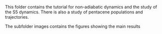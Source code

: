 This folder contains the tutorial for non-adiabatic
dynamics and the study of the S5 dynamics.
There is also a study of pentacene populations and
trajectories.

The subfolder images contains the figures showing
the main results
